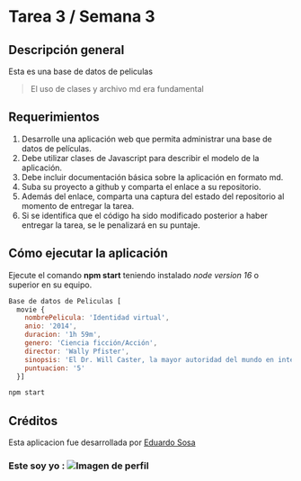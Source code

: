 # Tarea 3 / Semana 3
## Descripción general

Esta es una base de datos de peliculas

> El uso de clases y archivo md era fundamental

## Requerimientos
1. Desarrolle una aplicación web que permita administrar una base de datos de películas.  
2. Debe utilizar clases de Javascript para describir el modelo de la aplicación.
3. Debe incluir documentación básica sobre la aplicación en formato md.
4. Suba su proyecto a github y comparta el enlace a su repositorio.
5. Además del enlace, comparta una captura del estado del repositorio al momento de entregar la tarea.
6. Si se identifica que el código ha sido modificado posterior a haber entregar la tarea, se le penalizará en su puntaje.


## Cómo ejecutar la aplicación

Ejecute el comando **npm start** teniendo instalado *node version 16* o superior en su equipo.

```javascript
Base de datos de Peliculas [
  movie {
    nombrePelicula: 'Identidad virtual',
    anio: '2014',
    duracion: '1h 59m',
    genero: 'Ciencia ficción/Acción',
    director: 'Wally Pfister',
    sinopsis: 'El Dr. Will Caster, la mayor autoridad del mundo en inteligencia artificial, está llevando a cabo experimentos muy controvertidos para crear una máquina muy especial.',
    puntuacion: '5'
  }]
```

```bash
npm start
```

## Créditos
Esta aplicacion fue desarrollada por [Eduardo Sosa](https://github.com/fnxiel)

### Este soy yo : ![Imagen de perfil](https://avatars.githubusercontent.com/u/92654242?v=4)